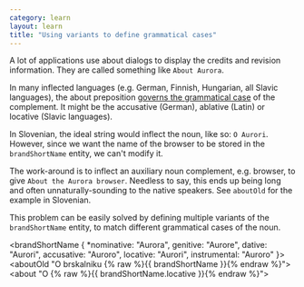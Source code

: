 ```yaml
---
category: learn
layout: learn
title: "Using variants to define grammatical cases"
---
```


<section class="clearfix">
  <div class="left">
    <p>A lot of applications use about dialogs to display the credits and revision information. They are called something like <code>About Aurora</code>.</p>
    <p>In many inflected languages (e.g. German, Finnish, Hungarian, all Slavic languages), the about preposition <a href="http://en.wikipedia.org/wiki/Case_government">governs the grammatical case</a> of the complement. It might be the accusative (German), ablative (Latin) or locative (Slavic languages).</p>
    <p>In Slovenian, the ideal string would inflect the noun, like so: <code>O Aurori</code>. However, since we want the name of the browser to be stored in the <code class="entity">brandShortName</code> entity, we can't modify it.</p>
    <p>The work-around is to inflect an auxiliary noun complement, e.g. browser, to give <code>About the Aurora browser</code>. Needless to say, this ends up being long and often unnaturally-sounding to the native speakers. See <code class="entity">aboutOld</code> for the example in Slovenian.</p>
    <p>This problem can be easily solved by defining multiple variants of the <code class="entity">brandShortName</code> entity, to match different grammatical cases of the noun.</p>
  </div>
  <div class="right">
    <div class="editor sourceEditor height15"
      id="sourceEditor1"
      data-source="sourceEditor1"
      data-output="output1"
    >&lt;brandShortName {
  *nominative: "Aurora",
  genitive: "Aurore",
  dative: "Aurori",
  accusative: "Auroro",
  locative: "Aurori",
  instrumental: "Auroro"
}&gt;
&lt;aboutOld "O brskalniku {% raw %}{{ brandShortName }}{% endraw %}"&gt;
&lt;about "O {% raw %}{{ brandShortName.locative }}{% endraw %}"&gt;
    </div>
    <dl id="output1">
    </dl>
  </div>
</section>
